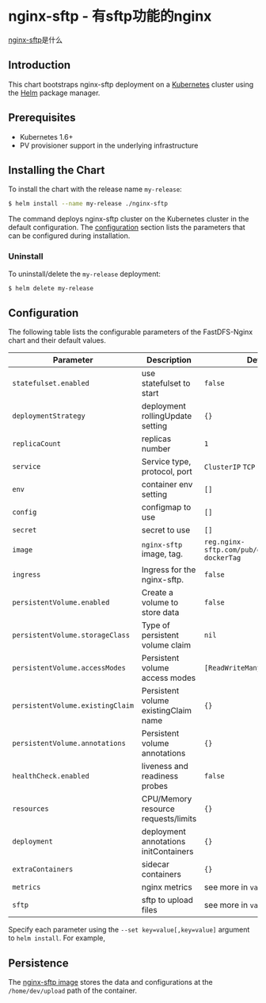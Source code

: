 # nginx-sftp - 有sftp功能的nginx

[nginx-sftp](https://github.com/ygqygq2/charts/tree/master/nginx-sftp)是什么

## Introduction

This chart bootstraps nginx-sftp deployment on a [Kubernetes](http://kubernetes.io) cluster using the [Helm](https://helm.sh) package manager.

## Prerequisites

- Kubernetes 1.6+
- PV provisioner support in the underlying infrastructure

## Installing the Chart

To install the chart with the release name `my-release`:

```bash
$ helm install --name my-release ./nginx-sftp
```

The command deploys nginx-sftp cluster on the Kubernetes cluster in the default configuration. The [configuration](#configuration) section lists the parameters that can be configured during installation.

### Uninstall

To uninstall/delete the `my-release` deployment:

```bash
$ helm delete my-release
```

## Configuration

The following table lists the configurable parameters of the FastDFS-Nginx chart and their default values.

| Parameter                  | Description                         | Default                                |
| -----------------------    | ----------------------------------- | -------------------------------------- |
| `statefulset.enabled`      | use statefulset to start            | `false`                                |
| `deploymentStrategy`       | deployment rollingUpdate setting    | `{}`                                   |
| `replicaCount`             | replicas number                     | `1`                                    |
| `service`                  | Service type, protocol, port        | `ClusterIP` `TCP` 8080, 5005           |
| `env`                      | container env setting               | `[]`                                   |
| `config`                   | configmap to use                    | `[]`                                   |
| `secret`                   | secret to use                       | `[]`                                   |
| `image`                    | `nginx-sftp` image, tag.            | `reg.nginx-sftp.com/pub/dockerImageName` `dockerTag`|
| `ingress`                  | Ingress for the nginx-sftp.         | `false`                                |
| `persistentVolume.enabled` | Create a volume to store data       | `false`                                |
| `persistentVolume.storageClass` | Type of persistent volume claim     | `nil`                                  |
| `persistentVolume.accessModes`  | Persistent volume access modes      | `[ReadWriteMany]`                      |
| `persistentVolume.existingClaim`| Persistent volume existingClaim name| `{}`                                   |
| `persistentVolume.annotations`  | Persistent volume annotations       | `{}`                                   |
| `healthCheck.enabled`      | liveness and readiness probes       | `false`                                |
| `resources`                | CPU/Memory resource requests/limits | `{}`                                   |
| `deployment`               | deployment annotations initContainers| `{}`                                  |
| `extraContainers`          | sidecar containers                  | `{}`                                   |
| `metrics`                  | nginx metrics                       | see more in `values.yaml`              |
| `sftp`                     | sftp to upload files                | see more in `values.yaml`              |

Specify each parameter using the `--set key=value[,key=value]` argument to `helm install`. For example,

## Persistence

The [nginx-sftp image](https://github.com/ygqygq2/sftp) stores the data and configurations at the `/home/dev/upload` path of the container.

